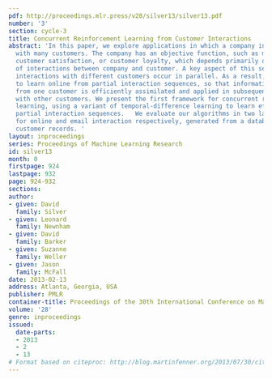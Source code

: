 ```yaml
---
pdf: http://proceedings.mlr.press/v28/silver13/silver13.pdf
number: '3'
section: cycle-3
title: Concurrent Reinforcement Learning from Customer Interactions
abstract: 'In this paper, we explore applications in which a company interacts concurrently
  with many customers. The company has an objective function, such as maximising revenue,
  customer satisfaction, or customer loyalty, which depends primarily on the sequence
  of interactions between company and customer. A key aspect of this setting is that
  interactions with different customers occur in parallel. As a result, it is imperative
  to learn online from partial interaction sequences, so that information acquired
  from one customer is efficiently assimilated and applied in subsequent interactions
  with other customers. We present the first framework for concurrent reinforcement
  learning, using a variant of temporal-difference learning to learn efficiently from
  partial interaction sequences.   We evaluate our algorithms in two large-scale test-beds
  for online and email interaction respectively, generated from a database of 300,000
  customer records. '
layout: inproceedings
series: Proceedings of Machine Learning Research
id: silver13
month: 0
firstpage: 924
lastpage: 932
page: 924-932
sections: 
author:
- given: David
  family: Silver
- given: Leonard
  family: Newnham
- given: David
  family: Barker
- given: Suzanne
  family: Weller
- given: Jason
  family: McFall
date: 2013-02-13
address: Atlanta, Georgia, USA
publisher: PMLR
container-title: Proceedings of the 30th International Conference on Machine Learning
volume: '28'
genre: inproceedings
issued:
  date-parts:
  - 2013
  - 2
  - 13
# Format based on citeproc: http://blog.martinfenner.org/2013/07/30/citeproc-yaml-for-bibliographies/
---
```

